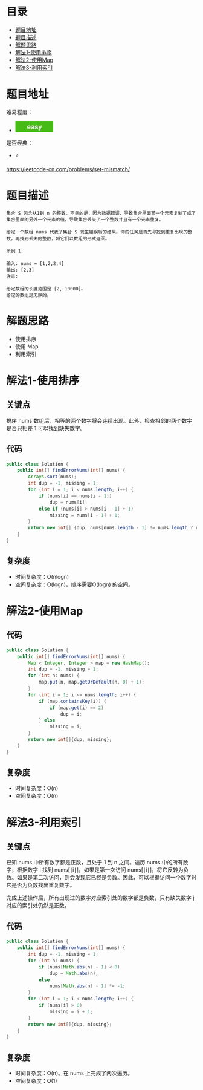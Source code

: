 # 目录
* [题目地址](#题目地址)
* [题目描述](#题目描述)
* [解题思路](#解题思路)
* [解法1-使用排序](#解法1-使用排序)
* [解法2-使用Map](#解法2-使用Map)
* [解法3-利用索引](#解法3-利用索引)



# 题目地址
难易程度：
- ![easy.jpg](../.images/easy.jpg)

是否经典：
- ⭐️

https://leetcode-cn.com/problems/set-mismatch/

# 题目描述
```text
集合 S 包含从1到 n 的整数。不幸的是，因为数据错误，导致集合里面某一个元素复制了成了集合里面的另外一个元素的值，导致集合丢失了一个整数并且有一个元素重复。

给定一个数组 nums 代表了集合 S 发生错误后的结果。你的任务是首先寻找到重复出现的整数，再找到丢失的整数，将它们以数组的形式返回。

示例 1:

输入: nums = [1,2,2,4]
输出: [2,3]
注意:

给定数组的长度范围是 [2, 10000]。
给定的数组是无序的。
```


# 解题思路
- 使用排序
- 使用 Map
- 利用索引




# 解法1-使用排序
## 关键点
排序 nums 数组后，相等的两个数字将会连续出现。此外，检查相邻的两个数字是否只相差 1 可以找到缺失数字。


## 代码
```Java
public class Solution {
    public int[] findErrorNums(int[] nums) {
        Arrays.sort(nums);
        int dup = -1, missing = 1;
        for (int i = 1; i < nums.length; i++) {
            if (nums[i] == nums[i - 1])
                dup = nums[i];
            else if (nums[i] > nums[i - 1] + 1)
                missing = nums[i - 1] + 1;
        }
        return new int[] {dup, nums[nums.length - 1] != nums.length ? nums.length : missing};
    }
}
```


## 复杂度
- 时间复杂度：O(nlogn)
- 空间复杂度：O(logn)，排序需要O(logn) 的空间。


# 解法2-使用Map
## 代码
```Java
public class Solution {
    public int[] findErrorNums(int[] nums) {
        Map < Integer, Integer > map = new HashMap();
        int dup = -1, missing = 1;
        for (int n: nums) {
            map.put(n, map.getOrDefault(n, 0) + 1);
        }
        for (int i = 1; i <= nums.length; i++) {
            if (map.containsKey(i)) {
                if (map.get(i) == 2)
                    dup = i;
            } else
                missing = i;
        }
        return new int[]{dup, missing};
    }
}
```


## 复杂度
- 时间复杂度：O(n)
- 空间复杂度：O(n)


# 解法3-利用索引
## 关键点
已知 nums 中所有数字都是正数，且处于 1 到 n 之间。遍历 nums 中的所有数字，根据数字 i 找到 nums[∣i∣]，如果是第一次访问 nums[∣i∣]，将它反转为负数。如果是第二次访问，则会发现它已经是负数。因此，可以根据访问一个数字时它是否为负数找出重复数字。

完成上述操作后，所有出现过的数字对应索引处的数字都是负数，只有缺失数字 j 对应的索引处仍然是正数。

## 代码
```Java
public class Solution {
    public int[] findErrorNums(int[] nums) {
        int dup = -1, missing = 1;
        for (int n: nums) {
            if (nums[Math.abs(n) - 1] < 0)
                dup = Math.abs(n);
            else
                nums[Math.abs(n) - 1] *= -1;
        }
        for (int i = 1; i < nums.length; i++) {
            if (nums[i] > 0)
                missing = i + 1;
        }
        return new int[]{dup, missing};
    }
}
```


## 复杂度
- 时间复杂度：O(n)。在 nums 上完成了两次遍历。
- 空间复杂度：O(1)

